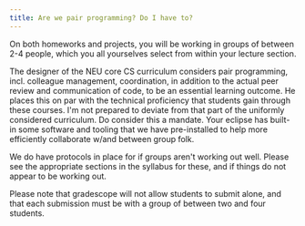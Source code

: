 ```yaml
---
title: Are we pair programming? Do I have to? 
---
```


On both homeworks and projects, you will be working in groups of
between 2-4 people, which you all yourselves select from within your
lecture section.

The designer of the NEU core CS curriculum considers pair programming,
incl. colleague management, coordination, in addition to the actual
peer review and communication of code, to be an essential learning
outcome. He places this on par with the technical proficiency that
students gain through these courses. I'm not prepared to deviate from
that part of the uniformly considered curriculum. Do consider this a
mandate. Your eclipse has built-in some software and tooling that we
have pre-installed to help more efficiently collaborate w/and between
group folk. 

We do have protocols in place for if groups aren't working out
well. Please see the appropriate sections in the syllabus for these,
and if things do not appear to be working out.

Please note that gradescope will not allow students to submit alone,
and that each submission must be with a group of between two and four
students.
